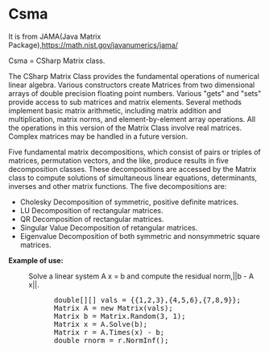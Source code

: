 # Csma
It is from JAMA(Java Matrix Package),https://math.nist.gov/javanumerics/jama/

Csma = CSharp Matrix class.
<P>
    The CSharp Matrix Class provides the fundamental operations of numerical
    linear algebra. Various constructors create Matrices from two dimensional
    arrays of double precision floating point numbers. Various "gets" and 
    "sets" provide access to sub matrices and matrix elements. Several methods
    implement basic matrix arithmetic, including matrix addition and
    multiplication, matrix norms, and element-by-element array operations.
    All the operations in this version of the Matrix Class involve real matrices.
    Complex matrices may be handled in a future version.
<P>
    Five fundamental matrix decompositions, which consist of pairs or triples
    of matrices, permutation vectors, and the like, produce results in five
    decomposition classes. These decompositions are accessed by the Matrix
    class to compute solutions of simultaneous linear equations, determinants,
    inverses and other matrix functions. The five decompositions are:
<P>
<UL>
   <LI>Cholesky Decomposition of symmetric, positive definite matrices.
   <LI>LU Decomposition of rectangular matrices.
   <LI>QR Decomposition of rectangular matrices.
   <LI>Singular Value Decomposition of retangular matrices.
   <LI>Eigenvalue Decomposition of both symmetric and nonsymmetric square matrices.
</UL>
<DL>
<DT><B>Example of use:</B></DT>
<P>
<DD>Solve a linear system A x = b and compute the residual norm,||b - A x||.
<P><PRE>
      double[][] vals = {{1,2,3},{4,5,6},{7,8,9}};
      Matrix A = new Matrix(vals);
      Matrix b = Matrix.Random(3, 1);
      Matrix x = A.Solve(b);
      Matrix r = A.Times(x) - b;
      double rnorm = r.NormInf();
</PRE></DD>
</DL>
